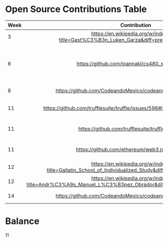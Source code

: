 
# Open Source Contributions Table

|     Week      | Contribution  | Type  |
| ------------- |:-------------:| -----:|
| 3 | https://en.wikipedia.org/w/index.php?title=Gast%C3%B3n_Luken_Garza&diff=prev&oldid=825156571    |   Wikipedia |
|       6       | https://github.com/joannakl/cs480_s18/issues/35 | small x 3 - submitted a PR, submitted an issue, commented|
| 8 | https://github.com/CodeandoMexico/codeandomexico.org/issues/4     |   submitted an issue (1) |
| 11 | https://github.com/trufflesuite/truffle/issues/596#issuecomment-381375184 | commented on an issue (1) |
| 11 | https://github.com/trufflesuite/truffle/issues/715 | commented on an issue (1) |
| 11 | https://github.com/ethereum/web3.js/issues/1043 | commented on an issue (1) |
| 12 | https://en.wikipedia.org/w/index.php?title=Gallatin_School_of_Individualized_Study&diff=prev&oldid=837937166 | Wikipedia |
| 12 | https://en.wikipedia.org/w/index.php?title=Andr%C3%A9s_Manuel_L%C3%B3pez_Obrador&diff=837938195&oldid=837800170 | Wikipedia |
| 14 | https://github.com/CodeandoMexico/codeandomexico.org/issues/5 | submitted an issue (1) |


# Balance 
11
